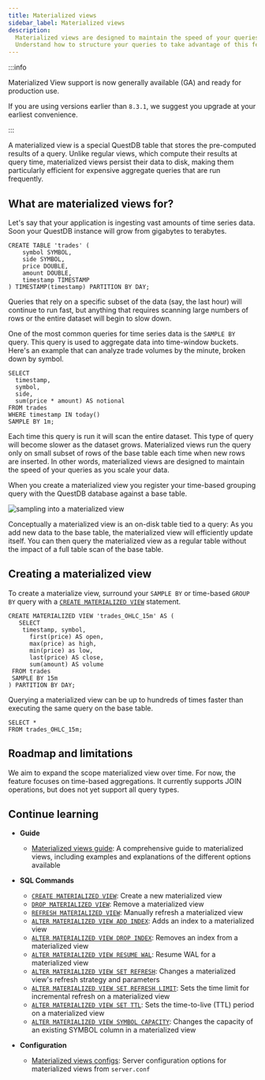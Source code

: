 ```yaml
---
title: Materialized views
sidebar_label: Materialized views
description:
  Materialized views are designed to maintain the speed of your queries as you scale your data.
  Understand how to structure your queries to take advantage of this feature.
---
```


:::info

Materialized View support is now generally available (GA) and ready for production use.

If you are using versions earlier than `8.3.1`, we suggest you upgrade at your earliest convenience.

:::

A materialized view is a special QuestDB table that stores the pre-computed results of
a query. Unlike regular views, which compute their results at query time,
materialized views persist their data to disk, making them particularly
efficient for expensive aggregate queries that are run frequently.

## What are materialized views for?

Let's say that your application is ingesting vast amounts of time series data.
Soon your QuestDB instance will grow from gigabytes to terabytes.

```questdb-sql title="trades ddl"
CREATE TABLE 'trades' (
	symbol SYMBOL,
	side SYMBOL,
	price DOUBLE,
	amount DOUBLE,
	timestamp TIMESTAMP
) TIMESTAMP(timestamp) PARTITION BY DAY;
```

Queries that rely on a specific subset of the data (say, the last hour) will
continue to run fast, but anything that requires scanning large numbers of rows
or the entire dataset will begin to slow down.

One of the most common queries for time series data is the `SAMPLE BY` query.
This query is used to aggregate data into time-window buckets. Here's an example
that can analyze trade volumes by the minute, broken down by symbol.

```questdb-sql title="SAMPLE BY query" demo
SELECT
  timestamp,
  symbol,
  side,
  sum(price * amount) AS notional
FROM trades
WHERE timestamp IN today()
SAMPLE BY 1m;
```

Each time this query is run it will scan the entire dataset. This type of query
will become slower as the dataset grows. Materialized views run the query only
on small subset of rows of the base table each time when new rows are inserted.
In other words, materialized views are designed to maintain the speed of your
queries as you scale your data.

When you create a materialized view you register your time-based grouping
query with the QuestDB database against a base table.

![sampling into a materialized view](/images/docs/concepts/mat-view-agg.svg)

Conceptually a materialized view is an on-disk table tied to a query:
As you add new data to the base table, the materialized view will efficiently
update itself. You can then query the materialized view as a regular table
without the impact of a full table scan of the base table.

## Creating a materialized view

To create a materialize view, surround your `SAMPLE BY` or time-based `GROUP BY`
query with a [`CREATE MATERIALIZED VIEW`](/docs/reference/sql/create-mat-view) statement.

```questdb-sql title="trades_OHLC_15m ddl"
CREATE MATERIALIZED VIEW 'trades_OHLC_15m' AS (
   SELECT
    timestamp, symbol,
      first(price) AS open,
      max(price) as high,
      min(price) as low,
      last(price) AS close,
      sum(amount) AS volume
 FROM trades
 SAMPLE BY 15m
) PARTITION BY DAY;
```

Querying a materialized view can be up to hundreds of times faster than
executing the same query on the base table.

```questdb-sql title="querying a materialized view" demo
SELECT *
FROM trades_OHLC_15m;
```

## Roadmap and limitations

We aim to expand the scope materialized view over time. For now, the feature
focuses on time-based aggregations. It currently supports JOIN operations,
but does not yet support all query types.

## Continue learning

<!--
- **Step-by-step tutorial**

  - [How to create a materialized view](/blog/how-to-create-a-materialized-view/):
    A full walkthrough of simple and advanced materialized views
-->

- **Guide**

  - [Materialized views guide](/docs/guides/mat-views/): A
    comprehensive guide to materialized views, including examples and
    explanations of the different options available

- **SQL Commands**

  - [`CREATE MATERIALIZED VIEW`](/docs/reference/sql/create-mat-view/): Create a
    new materialized view
  - [`DROP MATERIALIZED VIEW`](/docs/reference/sql/drop-mat-view/): Remove a
    materialized view
  - [`REFRESH MATERIALIZED VIEW`](/docs/reference/sql/refresh-mat-view/):
    Manually refresh a materialized view
  - [`ALTER MATERIALIZED VIEW ADD INDEX`](/docs/reference/sql/alter-mat-view-alter-column-add-index/):
    Adds an index to a materialized view
  - [`ALTER MATERIALIZED VIEW DROP INDEX`](/docs/reference/sql/alter-mat-view-alter-column-drop-index/):
    Removes an index from a materialized view
  - [`ALTER MATERIALIZED VIEW RESUME WAL`](/docs/reference/sql/alter-mat-view-resume-wal/):
    Resume WAL for a materialized view
  - [`ALTER MATERIALIZED VIEW SET REFRESH`](/docs/reference/sql/alter-mat-view-set-refresh/):
    Changes a materialized view's refresh strategy and parameters
  - [`ALTER MATERIALIZED VIEW SET REFRESH LIMIT`](/docs/reference/sql/alter-mat-view-set-refresh-limit/):
    Sets the time limit for incremental refresh on a materialized view
  - [`ALTER MATERIALIZED VIEW SET TTL`](/docs/reference/sql/alter-mat-view-set-ttl/):
    Sets the time-to-live (TTL) period on a materialized view
  - [`ALTER MATERIALIZED VIEW SYMBOL CAPACITY`](/docs/reference/sql/alter-mat-view-change-symbol-capacity/):
    Changes the capacity of an existing SYMBOL column in a materialized view

- **Configuration**
  - [Materialized views configs](/docs/configuration/#materialized-views):
    Server configuration options for materialized views from `server.conf`

